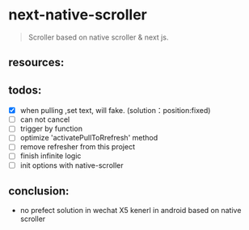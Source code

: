 # next-native-scroller
> Scroller based on native scroller &amp; next js.


## resources:

## todos:
- [x] when pulling ,set text, will fake. (solution：position:fixed)
- [ ] can not cancel
- [ ] trigger by function
- [ ] optimize 'activatePullToRrefresh' method
- [ ] remove refresher from this project
- [ ] finish infinite logic
- [ ] init options with native-scroller

## conclusion:
+ no prefect solution in wechat X5 kenerl in android based on native scroller

